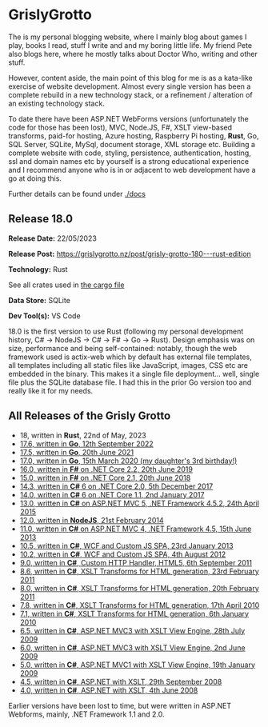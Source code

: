 # GrislyGrotto

The is my personal blogging website, where I mainly blog about games I play, books I read, stuff I write and and my boring little life. My friend Pete also blogs here, where he mostly talks about Doctor Who, writing and other stuff.

However, content aside, the main point of this blog for me is as a kata-like exercise of website development. Almost every single version has been a complete rebuild in a new technology stack, or a refinement / alteration of an existing technology stack.

To date there have been ASP.NET WebForms versions (unfortunately the code for those has been lost), MVC, Node.JS, F#, XSLT view-based transforms, paid-for hosting, Azure hosting, Raspberry Pi hosting, **Rust**, Go, SQL Server, SQLite, MySql, document storage, XML storage etc. Building a complete website with code, styling, persistence, authentication, hosting, ssl and domain names etc by yourself is a strong educational experience and I recommend anyone who is in or adjacent to web development have a go at doing this.

Further details can be found under [./docs](./docs)

## Release 18.0

__Release Date:__ 22/05/2023

__Release Post:__ https://grislygrotto.nz/post/grisly-grotto-180---rust-edition

__Technology:__ Rust

See all crates used in [the cargo file](./Cargo.toml)

__Data Store:__ SQLite

__Dev Tool(s):__ VS Code

18.0 is the first version to use Rust (following my personal development history, C# -> NodeJS -> C# -> F# -> Go -> Rust). Design emphasis was on size, performance and being self-contained: notably, though the web framework used is actix-web which by default has external file templates, all templates including all static files like JavaScript, images, CSS etc are embedded in the binary. This makes it a single file deployment... well, single file plus the SQLite database file. I had this in the prior Go version too and really like it for my needs.

## All Releases of the Grisly Grotto

- 18, written in **Rust**, 22nd of May, 2023
- [17.6, written in **Go**, 12th September 2022](https://github.com/ChrisPritchard/GrislyGrotto/tree/release-17-final)
- [17.5, written in **Go**, 20th June 2021](https://github.com/ChrisPritchard/GrislyGrotto/tree/release-17.5)
- [17.0, written in **Go**, 15th March 2020 (my daughter's 3rd birthday!)](https://github.com/ChrisPritchard/tree/release-17.0)
- [16.0, written in **F#** on .NET Core 2.2, 20th June 2019](https://github.com/ChrisPritchard/GrislyGrotto/tree/release-16.0)
- [15.0, written in **F#** on .NET Core 2.1, 20th June 2018](https://github.com/ChrisPritchard/GrislyGrotto/tree/release-15.0)
- [14.3, written in **C#** 6 on .NET Core 2.0, 5th December 2017](https://github.com/ChrisPritchard/GrislyGrotto/tree/release-14.3)
- [14.0, written in **C#** 6 on .NET Core 1.1, 2nd January 2017](https://github.com/ChrisPritchard/GrislyGrotto/tree/release-14.3)
- [13.0, written in **C#** on ASP.NET MVC 5, .NET Framework 4.5.2, 24th April 2015](https://github.com/ChrisPritchard/GrislyGrotto/tree/release-13.0)
- [12.0, written in **NodeJS**, 21st February 2014](https://github.com/ChrisPritchard/GrislyGrotto/tree/release-12.0)
- [11.0, written in **C#** on ASP.NET MVC 4, .NET Framework 4.5, 15th June 2013](https://github.com/ChrisPritchard/GrislyGrotto/tree/release-11.0)
- [10.5, written in **C#**, WCF and Custom JS SPA, 23rd January 2013](https://github.com/ChrisPritchard/GrislyGrotto/tree/release-10.5)
- [10.2, written in **C#**, WCF and Custom JS SPA, 4th August 2012](https://github.com/ChrisPritchard/GrislyGrotto/tree/release-10.5)
- [9.0, written in **C#**, Custom HTTP Handler, HTML5, 6th September 2011](https://github.com/ChrisPritchard/GrislyGrotto/tree/release-9.0)
- [8.6, written in **C#**, XSLT Transforms for HTML generation, 23rd February 2011](https://github.com/ChrisPritchard/GrislyGrotto/tree/release-8.6)
- [8.0, written in **C#**, XSLT Transforms for HTML generation, 20th February 2011](https://github.com/ChrisPritchard/GrislyGrotto/tree/release-8.0)
- [7.8, written in **C#**, XSLT Transforms for HTML generation, 17th April 2010](https://github.com/ChrisPritchard/GrislyGrotto/tree/release-7.8)
- [7.1, written in **C#**, XSLT Transforms for HTML generation, 6th January 2010](https://github.com/ChrisPritchard/GrislyGrotto/tree/release-7.8)
- [6.5, written in **C#**, ASP.NET MVC3 with XSLT View Engine, 28th July 2009](https://github.com/ChrisPritchard/GrislyGrotto/tree/release-6.5)
- [6.0, written in **C#**, ASP.NET MVC3 with XSLT View Engine, 2nd June 2009](https://github.com/ChrisPritchard/GrislyGrotto/tree/release-6.0)
- [5.0, written in **C#**, ASP.NET MVC1 with XSLT View Engine, 19th January 2009](https://github.com/ChrisPritchard/GrislyGrotto/tree/release-5.0)
- [4.5, written in **C#**, ASP.NET with XSLT, 29th September 2008](https://github.com/ChrisPritchard/GrislyGrotto/tree/release-4.5)
- [4.0, written in **C#**, ASP.NET with XSLT, 4th June 2008](https://github.com/ChrisPritchard/GrislyGrotto/tree/release-4.0)

Earlier versions have been lost to time, but were written in ASP.NET Webforms, mainly, .NET Framework 1.1 and 2.0.
